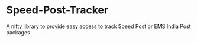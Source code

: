 # Speed-Post-Tracker
A nifty library to provide easy access to track Speed Post or EMS India Post packages
